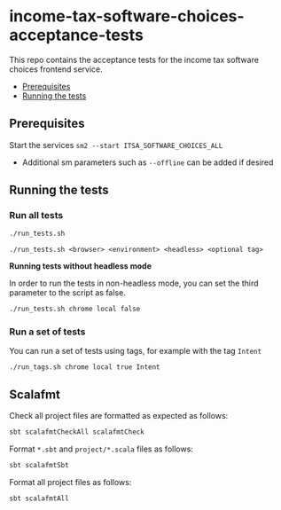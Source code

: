 # income-tax-software-choices-acceptance-tests

This repo contains the acceptance tests for the income tax software choices frontend service.

- [Prerequisites](#Prerequisites)
- [Running the tests](#Running-the-tests)


## Prerequisites

Start the services `sm2 --start ITSA_SOFTWARE_CHOICES_ALL`
* Additional sm parameters such as `--offline` can be added if desired

## Running the tests

### Run all tests
```bash
./run_tests.sh
```
```
./run_tests.sh <browser> <environment> <headless> <optional tag>
```

**Running tests without headless mode**

In order to run the tests in non-headless mode, you can set the third parameter to the script as false.

```bash
./run_tests.sh chrome local false
```

### Run a set of tests

You can run a set of tests using tags, for example with the tag `Intent`
```
./run_tags.sh chrome local true Intent
```

## Scalafmt

Check all project files are formatted as expected as follows:

```bash
sbt scalafmtCheckAll scalafmtCheck
```

Format `*.sbt` and `project/*.scala` files as follows:

```bash
sbt scalafmtSbt
```

Format all project files as follows:

```bash
sbt scalafmtAll
```
